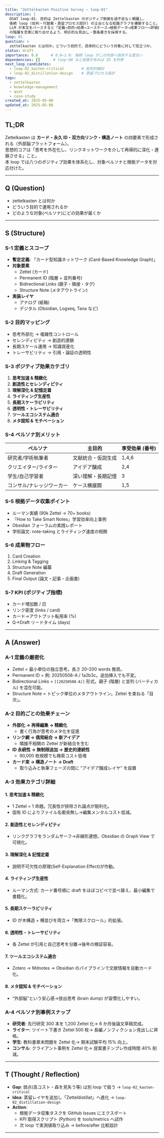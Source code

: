 ```yaml
---
title: "Zettelkasten Positive Survey — loop-01"
description: |
  QSAT loop-01. 目的は Zettelkasten のポジティブ側面を過不足なく網羅し、
  後続 loop (批判・代替案・蒸留プロセス設計) の土台となる知識グラフを構築すること。
  LLM が本文をパースすると「定義→目的→効果→ユースケース→根拠データ→成果フロー→評価指標」
  の階層を忠実に取り出せるよう、明示的な見出し・箇条書きを採用する。
loop: 01
question: >
  zettelkasten とは何か。どういう目的で、具体的にどういう対象に対して役立つか。
status: draft
importance: 0.8      # 0.0–1.0: 後続 loop がこの内容へ依存する度合い
dependencies: []      # loop-00 など前提があれば ID を列挙
next_loop_candidates:
  - loop-02_kasten-critical        # 批判的検討
  - loop-02_distillation-design    # 蒸留プロセス設計
tags:
  - zettelkasten
  - knowledge-management
  - qsat
  - case-study
created_at: 2025-05-08
updated_at: 2025-05-08
---
```


## TL;DR
Zettelkasten は **カード・永久 ID・双方向リンク・構造ノート** の四要素で形成される〈外部脳プラットフォーム〉。  
思想的コアは「思考を外在化し、リンクネットワークを介して再帰的に深化・連鎖させる」こと。  
本 loop では八つのポジティブ効果を体系化し、対象ペルソナと根拠データを対応付けた。

---

## Q (Question)
- zettelkasten とは何か  
- どういう目的で運用されるか  
- どのような対象(ペルソナ)にどの効果が届くか  

---

## S (Structure)

### S-1 定義とスコープ
- **暫定定義**: 「カード型知識ネットワーク (Card-Based Knowledge Graph)」  
- **対象要素**  
  - Zettel (カード)  
  - Permanent ID (階層 + 並列番号)  
  - Bidirectional Links (親子・隣接・タグ)  
  - Structure Note (メタアウトライン)  
- **実装レイヤ**  
  - アナログ (紙箱)  
  - デジタル (Obsidian, Logseq, Tana など)

### S-2 目的マッピング
- 思考外部化 → 複雑性コントロール  
- セレンディピティ → 創造的連鎖  
- 長期スケール運用 → 知識資産化  
- トレーサビリティ → 引用・論証の透明性

### S-3 ポジティブ効果カテゴリ
1. **思考加速 & 精緻化**  
2. **創造性とセレンディピティ**  
3. **理解深化 & 記憶定着**  
4. **ライティング生産性**  
5. **長期スケーラビリティ**  
6. **透明性・トレーサビリティ**  
7. **ツールエコシステム適合**  
8. **メタ認知 & モチベーション**

### S-4 ペルソナ別メリット
| ペルソナ | 主目的 | 享受効果 (番号) |
|---------|-------|----------------|
| 研究者/学術執筆者 | 文献統合・仮説生成 | 1,4,6 |
| クリエイター/ライター | アイデア醸成 | 2,4 |
| 学生/自己学習者 | 深い理解・長期記憶 | 3 |
| コンサル/ナレッジワーカー | ケース横展開 | 1,5 |

### S-5 根拠データ収集ポイント
- ルーマン実績 (90k Zettel → 70+ books)  
- 『How to Take Smart Notes』学習効率向上事例  
- Obsidian フォーラムの実践レポート  
- 学術論文: note-taking とライティング速度の相関

### S-6 成果物フロー
1. Card Creation  
2. Linking & Tagging  
3. Structure Note 編纂  
4. Draft Generation  
5. Final Output (論文・記事・企画書)

### S-7 KPI (ポジティブ指標)
- カード増加数 / 日  
- リンク密度 (links / card)  
- カード→アウトプット転用率 (%)  
- Q→Draft リードタイム (days)

---

## A (Answer)

### A-1 定義の厳密化
- Zettel = 最小単位の独立思考。長さ 20–200 words 推奨。  
- Permanent ID = 例: 20250508-A / 1a2b3c。追加挿入でも不変。  
- Bidirectional Links = `[[20250508-A]]` 形式。親子 (階層) と並列 (バーティカル) を混在可能。  
- Structure Note = トピック単位のメタアウトライン。Zettel を束ねる「目次」。

### A-2 目的ごとの効果チェーン
- **外部化 → 再帰編集 → 精緻化**  
  - 書く行為が思考のメタ化を促進  
- **リンク網 → 偶発結合 → 新アイデア**  
  - 隣接不相関の Zettel が新結合を生む  
- **ID 永続性 → 無制限追加 → 歴史的連続性**  
  - 90,000 枚規模でも検索コスト低増  
- **カード束 → 構造ノート → Draft**  
  - 取り込みと執筆フェーズの間に “アイデア醸成レイヤ” を設置

### A-3 効果カテゴリ詳細
#### 1. 思考加速 & 精緻化
- 1 Zettel = 1 命題。冗長性が排除され論点が鋭利化。  
- 固有 ID によりファイル名衝突無し→編集メンタルコスト低減。

#### 2. 創造性とセレンディピティ
- リンクグラフをランダムサーフ→非線形連想。Obsidian の Graph View で可視化。  

#### 3. 理解深化 & 記憶定着
- 説明不可欠性の原理(Self-Explanation Effect)が作動。  

#### 4. ライティング生産性
- ルーマン方式: カード番号順に draft をほぼコピペで並べ替え、最小編集で書籍化。  

#### 5. 長期スケーラビリティ
- ID が木構造 + 横並びを両立→「無限スクロール」的拡張。  

#### 6. 透明性・トレーサビリティ
- 各 Zettel が引用と自己思考を分離→後年の検証容易。  

#### 7. ツールエコシステム適合
- Zotero → Mdnotes → Obsidian のパイプラインで文献情報を自動カード化。  

#### 8. メタ認知 & モチベーション
- “外部脳”という安心感→放出思考 (brain dump) が習慣化しやすい。  

### A-4 ペルソナ別事例スナップ
- **研究者**: 先行研究 300 本を 1,200 Zettel 化→ 6 か月後論文草稿完成。  
- **ライター**: ツイート下書き Zettel 500 枚→ 長編ノンフィクション見出しに昇格。  
- **学生**: 教科書章末問題を Zettel 化→ 期末試験平均 15% 向上。  
- **コンサル**: クライアント事例を Zettel 化→ 提案書テンプレ作成時間 40% 削減。  

---

## T (Thought / Reflection)

- **Gap**: 弱点(高コスト・森を見失う等) は別 loop で扱う → `loop-02_kasten-critical`  
- **Idea**: 蒸留レイヤを追加し「Zetteldistillat」へ進化 → `loop-02_distillation-design`  
- **Action**:  
  - 根拠データ収集タスクを GitHub Issues にエクスポート  
  - KPI 取得スクリプト (Python) を tools/metrics へ試作  
  - 次 loop で実測値取り込み → before/after 比較設計

---

